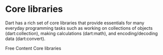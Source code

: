 # Core libraries

Dart has a rich set of core libraries that provide essentials for many everyday programming tasks such as working on collections of objects (dart:collection), making calculations (dart:math), and encoding/decoding data (dart:convert).

<ResourceGroupTitle>Free Content</ResourceGroupTitle>
<BadgeLink colorScheme='blue' badgeText='Official Docs' href='https://dart.dev/guides/libraries'>Core libraries</BadgeLink>
